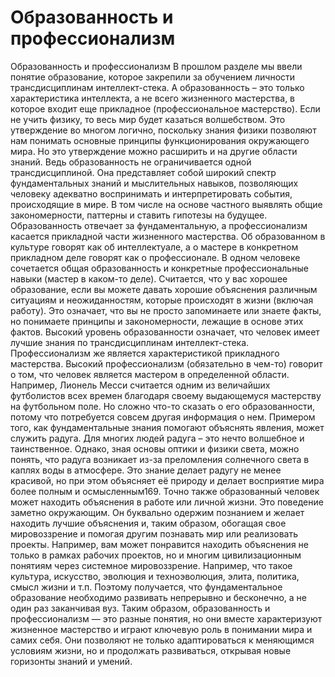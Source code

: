 # Образованность и профессионализм

Образованность и профессионализм
В прошлом разделе мы ввели понятие образование, которое закрепили за обучением личности трансдисциплинам интеллект-стека. А образованность – это только характеристика интеллекта, а не всего жизненного мастерства, в которое входит еще прикладное (профессиональное мастерство).
Если не учить физику, то весь мир будет казаться волшебством. Это утверждение во многом логично, поскольку знания физики позволяют нам понимать основные принципы функционирования окружающего мира. Но это утверждение можно расширить и на другие области знаний. Ведь образованность не ограничивается одной трансдисциплиной. Она представляет собой широкий спектр фундаментальных знаний и мыслительных навыков, позволяющих человеку адекватно воспринимать и интерпретировать события, происходящие в мире. В том числе на основе частного выявлять общие закономерности, паттерны и ставить гипотезы на будущее.
Образованность отвечает за фундаментальную, а профессионализм касается прикладной части жизненного мастерства. Об образованном в культуре говорят как об интеллектуале, а о мастере в конкретном прикладном деле говорят как о профессионале. В одном человеке сочетается общая образованность и конкретные профессиональные навыки (мастер в каком-то деле).
Считается, что у вас хорошее образование, если вы можете давать хорошие объяснения различным ситуациям и неожиданностям, которые происходят в жизни (включая работу). Это означает, что вы не просто запоминаете или знаете факты, но понимаете принципы и закономерности, лежащие в основе этих фактов. Высокий уровень образованности означает, что человек имеет лучшие знания по трансдисциплинам интеллект-стека.
Профессионализм же является характеристикой прикладного мастерства. Высокий профессионализм (обязательно в чем-то) говорит о том, что человек является мастером в определенной области. Например, Лионель Месси считается одним из величайших футболистов всех времен благодаря своему выдающемуся мастерству на футбольном поле. Но сложно что-то сказать о его образованности, потому что потребуется совсем другая информация о нем.
Примером того, как фундаментальные знания помогают объяснять явления, может служить радуга. Для многих людей радуга – это нечто волшебное и таинственное. Однако, зная основы оптики и физики света, можно понять, что радуга возникает из-за преломления солнечного света в каплях воды в атмосфере. Это знание делает радугу не менее красивой, но при этом объясняет её природу и делает восприятие мира более полным и осмысленным169. 
Точно также образованный человек может находить объяснения в работе или личной жизни. Это поведение заметно окружающим. Он буквально одержим познанием и желает находить лучшие объяснения и, таким образом, обогащая свое мировоззрение и помогая другим познавать мир или реализовать проекты. Например, вам может понравится находить объяснения не только в рамках рабочих проектов, но и многим цивилизационным понятиям через системное мировоззрение. Например, что такое культура, искусство, эволюция и техноэволюция, элита, политика, смысл жизни и т.п. Поэтому получается, что фундаментальное образование необходимо развивать непрерывно и бесконечно, а не один раз заканчивая вуз.
Таким образом, образованность и профессионализм — это разные понятия, но они вместе характеризуют жизненное мастерство и играют ключевую роль в понимании мира и самих себя. Они позволяют не только адаптироваться к меняющимся условиям жизни, но и продолжать развиваться, открывая новые горизонты знаний и умений.
